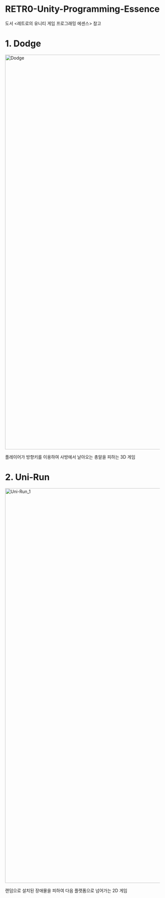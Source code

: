 # RETR0-Unity-Programming-Essence

도서 <레트로의 유니티 게임 프로그래밍 에센스> 참고

# 1. Dodge
<img width="1280" alt="Dodge" src="https://user-images.githubusercontent.com/77961304/155693676-e52e2e7b-5c34-48aa-b3f6-9452d9b22e36.png">

플레이어가 방향키를 이용하여 사방에서 날아오는 총알을 피하는 3D 게임

# 2. Uni-Run
<img width="1280" alt="Uni-Run_1" src="https://user-images.githubusercontent.com/77961304/155694218-6e541a7f-7300-423a-b824-daabb27a02bf.png">

랜덤으로 설치된 장애물을 피하여 다음 플랫폼으로 넘어가는 2D 게임

